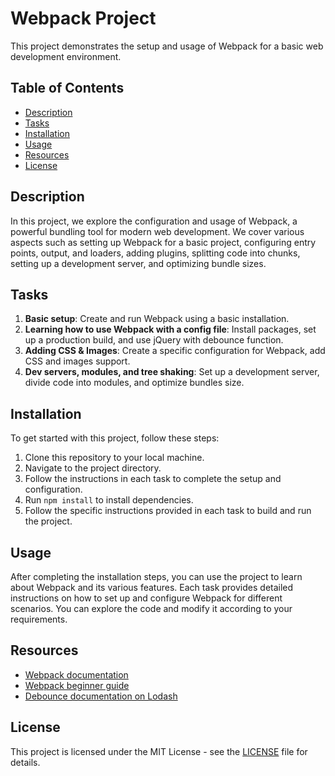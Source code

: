 # Webpack Project

This project demonstrates the setup and usage of Webpack for a basic web development environment.

## Table of Contents

- [Description](#description)
- [Tasks](#tasks)
- [Installation](#installation)
- [Usage](#usage)
- [Resources](#resources)
- [License](#license)

## Description

In this project, we explore the configuration and usage of Webpack, a powerful bundling tool for modern web development. We cover various aspects such as setting up Webpack for a basic project, configuring entry points, output, and loaders, adding plugins, splitting code into chunks, setting up a development server, and optimizing bundle sizes.

## Tasks

1. **Basic setup**: Create and run Webpack using a basic installation.
2. **Learning how to use Webpack with a config file**: Install packages, set up a production build, and use jQuery with debounce function.
3. **Adding CSS & Images**: Create a specific configuration for Webpack, add CSS and images support.
4. **Dev servers, modules, and tree shaking**: Set up a development server, divide code into modules, and optimize bundles size.

## Installation

To get started with this project, follow these steps:

1. Clone this repository to your local machine.
2. Navigate to the project directory.
3. Follow the instructions in each task to complete the setup and configuration.
4. Run `npm install` to install dependencies.
5. Follow the specific instructions provided in each task to build and run the project.

## Usage

After completing the installation steps, you can use the project to learn about Webpack and its various features. Each task provides detailed instructions on how to set up and configure Webpack for different scenarios. You can explore the code and modify it according to your requirements.

## Resources

- [Webpack documentation](https://webpack.js.org/)
- [Webpack beginner guide](https://webpack.js.org/guides/getting-started/)
- [Debounce documentation on Lodash](https://lodash.com/docs/4.17.15#debounce)

## License

This project is licensed under the MIT License - see the [LICENSE](LICENSE) file for details.
